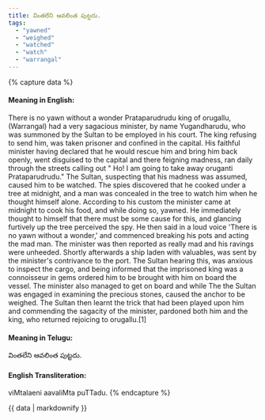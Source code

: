 ```yaml
---
title: వింతలేని ఆవలింత పుట్టదు.
tags:
  - "yawned"
  - "weighed"
  - "watched"
  - "watch"
  - "warrangal"
---
```


{% capture data %}
#### Meaning in English:
There is no yawn without a wonder
Prataparudrudu king of orugallu, (Warrangal) had a very sagacious minister, by name Yugandharudu, who was summoned by the Sultan to be employed in his court. The king refusing to send him, was taken prisoner and confined in the capital. His faithful minister having declared that he would rescue him and bring him back openly, went disguised to the capital and there feigning madness, ran daily through the streets calling out " Ho! I am going to take away oruganti Prataparudrudu." The Sultan, suspecting that his madness was assumed, caused him to be watched. The spies discovered that he cooked under a tree at midnight, and a man was concealed in the tree to watch him when he thought himself alone. According to his custom the minister came at midnight to cook his food, and while doing so, yawned. He immediately thought to himself that there must be some cause for this, and glancing furtively up the tree perceived the spy. He then said in a loud voice 'There is no yawn without a wonder,' and commenced breaking his pots and acting the mad man. The minister was then reported as really mad and his ravings were unheeded. Shortly afterwards a ship laden with valuables, was sent by the minister's contrivance to the port. The Sultan hearing this, was anxious to inspect the cargo, and being informed that the imprisoned king was a connoisseur in gems ordered him to be brought with him on board the vessel. The minister also managed to get on board and while The the Sultan was engaged in examining the precious stones, caused the anchor to be weighed. The Sultan then learnt the trick that had been played upon him and commending the sagacity of the minister, pardoned both him and the king, who returned rejoicing to orugallu.[1]

#### Meaning in Telugu:
వింతలేని ఆవలింత పుట్టదు.

#### English Transliteration:
viMtalaeni aavaliMta puTTadu.
{% endcapture %}

{{ data | markdownify }}


